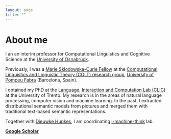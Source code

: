 ```yaml
---
layout: page
title: ""
---
```



# About me

I an an interim professor for Computational Linguistics and Cognitive Science at the [University of Osnabrück](https://www.uni-osnabrueck.de/startseite/).

Previously, I was a [Marie Sklodowska-Curie Fellow](https://ec.europa.eu/research/mariecurieactions/) at the [Computational Linguistics and 
Linguistic Theory (COLT) research group](https://www.upf.edu/web/colt), [University of Pompeu Fabra](https://www.upf.edu/) (Barcelona, Spain).

I obtained my PhD at the [Language, Interaction and Computation Lab (CLIC)](http://clic.cimec.unitn.it/) at the 
University of Trento. My research is in the areas of natural language 
processing, computer vision and machine learning. In the past, I extracted distributional semantic models from pictures and 
merged them with traditional text-based semantic representations. 

Together with 
[Dieuwke Hupkes](http://dieuwkehupkes.nl/),
I am coordinating [i-machine-think](http://i-machine-think.github.io) lab. 

**[Google Scholar](https://scholar.google.com/citations?user=Oyb3NYgAAAAJ&hl=en)**
